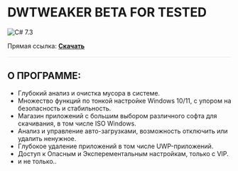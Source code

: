 # DWTWEAKER BETA FOR TESTED
![C# 7.3](https://img.shields.io/badge/C%23-7.3-239120?style=flat-square)

Прямая ссылка: **[Скачать](https://dwtweaker.ru/download/DWTweaker.exe)**

<hr style="height:1px;border:none;background:#e5e7eb;margin:16px 0" />

## О ПРОГРАММЕ:
- Глубокий анализ и очистка мусора в системе.
- Множество функций по тонкой настройке Windows 10/11, с упором на безопасность и стабильность.
- Магазин приложений с большим выбором различного софта для скачивания, в том числе ISO Windows.
- Анализ и управление авто-загрузками, возможность отключить или удалить ненужное.
- Глубокое удаление приложений в том числе UWP-приложений.
- Доступ к Опасным и Эксперементальным настройкам, только с VIP.
- и не только..
